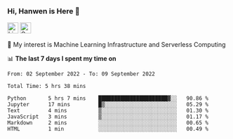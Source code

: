 ### Hi, Hanwen is Here 👋
<p>
	<a href="https://www.linkedin.com/in/liu-hanwen/"><img src="https://img.shields.io/badge/@hanwen-0A66C2?style=flat&logo=LinkedIn&logoColor=white" alt="Linkedin"  height="25px"/></a> 
	<a href="https://scholar.google.com/citations?user=HDF0su0AAAAJ"><img src="https://img.shields.io/badge/scholar-4385FE.svg?&style=plastic&logo=google-scholar&logoColor=white" alt="Google Scholar" height="25px"> </a>
</p>
🌱 My interest is Machine Learning Infrastructure and Serverless Computing

📊 **The last 7 days I spent my time on** 
<!--START_SECTION:waka-->

```text
From: 02 September 2022 - To: 09 September 2022

Total Time: 5 hrs 38 mins

Python       5 hrs 7 mins    ██████████████████████▓░░   90.86 %
Jupyter      17 mins         █▒░░░░░░░░░░░░░░░░░░░░░░░   05.29 %
Text         4 mins          ▒░░░░░░░░░░░░░░░░░░░░░░░░   01.30 %
JavaScript   3 mins          ▒░░░░░░░░░░░░░░░░░░░░░░░░   01.17 %
Markdown     2 mins          ░░░░░░░░░░░░░░░░░░░░░░░░░   00.65 %
HTML         1 min           ░░░░░░░░░░░░░░░░░░░░░░░░░   00.49 %
```

<!--END_SECTION:waka-->


<!--
**david990917/david990917** is a ✨ _special_ ✨ repository because its `README.md` (this file) appears on your GitHub profile.

Here are some ideas to get you started:

- 🔭 I’m currently working on ...
- 🌱 I’m currently learning ...
- 👯 I’m looking to collaborate on ...
- 🤔 I’m looking for help with ...
- 💬 Ask me about ...
- 📫 How to reach me: ...
- 😄 Pronouns: ...
- ⚡ Fun fact: ...
-->
